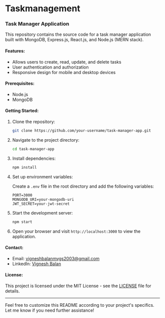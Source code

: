 # Taskmanagement
### Task Manager Application

This repository contains the source code for a task manager application built with MongoDB, Express.js, React.js, and Node.js (MERN stack).

#### Features:

- Allows users to create, read, update, and delete tasks
- User authentication and authorization
- Responsive design for mobile and desktop devices

#### Prerequisites:

- Node.js
- MongoDB

#### Getting Started:

1. Clone the repository:

   ```bash
   git clone https://github.com/your-username/task-manager-app.git
   ```

2. Navigate to the project directory:

   ```bash
   cd task-manager-app
   ```

3. Install dependencies:

   ```bash
   npm install

   ```

4. Set up environment variables:

   Create a `.env` file in the root directory and add the following variables:

   ```
   PORT=3000
   MONGODB_URI=your-mongodb-uri
   JWT_SECRET=your-jwt-secret
   ```

5. Start the development server:

   ```bash
   npm start
   ```

6. Open your browser and visit `http://localhost:3000` to view the application.

#### Contact:

- Email: [vigneshbalanmvgs2003@gmail.com](mailto:vigneshbalanmvgs2003@gmail.com)
- LinkedIn: [Vignesh Balan](https://www.linkedin.com/in/vignesh-balan-mvgs/)

#### License:

This project is licensed under the MIT License - see the [LICENSE](LICENSE) file for details.

---

Feel free to customize this README according to your project's specifics. Let me know if you need further assistance!
